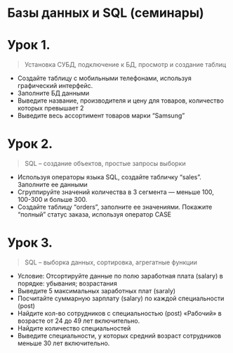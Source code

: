 # Базы данных и SQL (семинары)

# Урок 1. 
> Установка СУБД, подключение к БД, просмотр и создание таблиц
- Создайте таблицу с мобильными телефонами, используя графический интерфейс. 
- Заполните БД данными 
- Выведите название, производителя и цену для товаров, количество которых превышает 2 
- Выведите весь ассортимент товаров марки “Samsung”

# Урок 2. 
> SQL – создание объектов, простые запросы выборки
- Используя операторы языка SQL, создайте табличку “sales”. Заполните ее данными 
- Сгруппируйте значений количества в 3 сегмента — меньше 100, 100-300 и больше 300. 
- Создайте таблицу “orders”, заполните ее значениями. Покажите “полный” статус заказа, используя оператор CASE 

# Урок 3. 
> SQL – выборка данных, сортировка, агрегатные функции
- Условие: Отсортируйте данные по полю заработная плата (salary) в порядке: убывания; возрастания 
- Выведите 5 максимальных заработных плат (saraly) 
- Посчитайте суммарную зарплату (salary) по каждой специальности (роst) 
- Найдите кол-во сотрудников с специальностью (post) «Рабочий» в возрасте от 24 до 49 лет включительно. 
-  Найдите количество специальностей 
- Выведите специальности, у которых средний возраст сотрудников меньше 30 лет включительно.